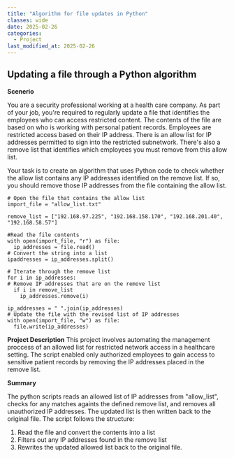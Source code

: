 ```yaml
---
title: "Algorithm for file updates in Python"
classes: wide
date: 2025-02-26
categories: 
  - Project
last_modified_at: 2025-02-26
---
```


## Updating a file through a Python algorithm

**Scenerio**

You are a security professional working at a health care company. As part of your job, you're required to regularly update a file that identifies the employees who can access restricted content.
The contents of the file are based on who is working with personal patient records. Employees are restricted access based on their IP address.
There is an allow list for IP addresses permitted to sign into the restricted subnetwork. There's also a remove list that identifies which employees you must remove from this allow list.

Your task is to create an algorithm that uses Python code to check whether the allow list contains any IP addresses identified on the remove list. If so, you should remove those IP addresses from the file containing the allow list.


```
# Open the file that contains the allow list
import_file = "allow_list.txt"

remove_list = ["192.168.97.225", "192.168.158.170", "192.168.201.40", "192.168.58.57"]

#Read the file contents
with open(import_file, "r") as file:
  ip_addresses = file.read()
# Convert the string into a list
ipaddresses = ip_addresses.split()

# Iterate through the remove list
for i in ip_addresses:
# Remove IP addresses that are on the remove list
  if i in remove_list
    ip_addresses.remove(i)

ip_addresses = " ".join(ip_addresses)
# Update the file with the revised list of IP addresses 
with open(import_file, "w") as file:
  file.write(ip_addresses)
```

**Project Description**
This project involves automating the management proccess of an allowed list for restricted network access in a healthcare setting. The script enabled only authorized employees to gain access to sensitive patient records
by removing the IP addresses placed in the remove list.

**Summary**

The python scripts reads an allowed list of IP addresses from "allow_list", checks for any matches againts the defined remove list, and removes all unauthorized IP addresses. 
The updated list is then written back to the original file. The script follows the structure:

1. Read the file and convert the contents into a list
2. Filters out any IP addresses found in the remove list
3. Rewrites the updated allowed list back to the original file.

